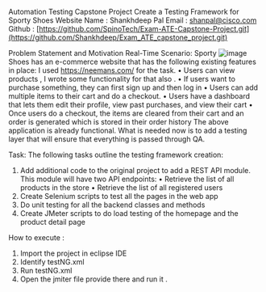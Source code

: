 Automation Testing Capstone Project
Create a Testing Framework for Sporty Shoes Website
Name : Shankhdeep Pal
Email : shanpal@cisco.com
Github :  [https://github.com/SpinoTech/Exam-ATE-Capstone-Project.git](https://github.com/Shankhdeep/Exam_ATE_capstone_project.git)

Problem Statement and Motivation Real-Time Scenario:
 Sporty ![image](https://github.com/Shankhdeep/Exam_ATE_capstone_project/assets/97821571/7f0357ec-d796-4a94-8f49-91526cfb1c8f)
Shoes has an e-commerce website that has the following existing features in place:  I used https://neemans.com/ for the task.
• Users can view products  , I wrote some functionality for that also .
• If users want to purchase something, they can first sign up and then log in
• Users can add multiple items to their cart and do a checkout. 
• Users have a dashboard that lets them edit their profile, view past purchases, and view their cart 
• Once users do a checkout, the items are cleared from their cart and an order is generated which is stored in their order history The above application is already functional. What is needed now is to add a testing layer that will ensure that everything is passed through QA.

Task:
The following tasks outline the testing framework creation: 
1. Add additional code to the original project to add a REST API module. This module will have two API endpoints: 
• Retrieve the list of all products in the store 
• Retrieve the list of all registered users
2. Create Selenium scripts to test all the pages in the web app 
3. Do unit testing for all the backend classes and methods
4. Create JMeter scripts to do load testing of the homepage and the product detail page




How to execute :
1.	Import the project in eclipse IDE
2.	Identify testNG.xml
3.	Run testNG.xml
4.	Open the jmiter file provide there and run it .

